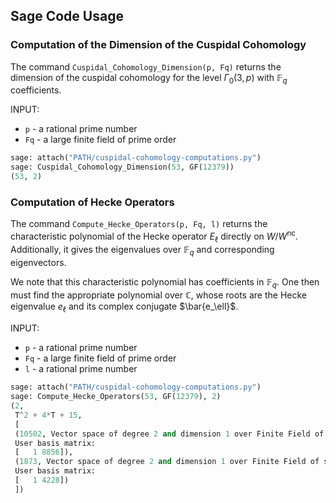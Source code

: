 ## Sage Code Usage

### Computation of the Dimension of the Cuspidal Cohomology

The command `Cuspidal_Cohomology_Dimension(p, Fq)` returns the dimension of the cuspidal cohomology for the level $\Gamma_0(3, p)$ with $\mathbb{F}_q$ coefficients.

INPUT:
* `p` - a rational prime number
* `Fq` - a large finite field of prime order

```python
sage: attach("PATH/cuspidal-cohomology-computations.py")
sage: Cuspidal_Cohomology_Dimension(53, GF(12379))
(53, 2)
```

### Computation of Hecke Operators

The command `Compute_Hecke_Operators(p, Fq, l)` returns the characteristic polynomial of the Hecke operator $E_\ell$ directly on $W/W^\text{nc}$.  Additionally, it gives the eigenvalues over $\mathbb{F}_q$ and corresponding eigenvectors.

We note that this characteristic polynomial has coefficients in $\mathbb{F}_q$.  One then must find the appropriate polynomial over $\mathbb{C}$, whose roots are the Hecke eigenvalue ${e_\ell}$ and its complex conjugate $\bar{e_\ell}$.  

INPUT:
* `p` - a rational prime number
* `Fq` - a large finite field of prime order
* `l` - a rational prime number

```python
sage: attach("PATH/cuspidal-cohomology-computations.py")
sage: Compute_Hecke_Operators(53, GF(12379), 2)
(2,
 T^2 + 4*T + 15,
 [
 (10502, Vector space of degree 2 and dimension 1 over Finite Field of size 12379
 User basis matrix:
 [   1 8856]),
 (1873, Vector space of degree 2 and dimension 1 over Finite Field of size 12379
 User basis matrix:
 [   1 4228])
 ])
```